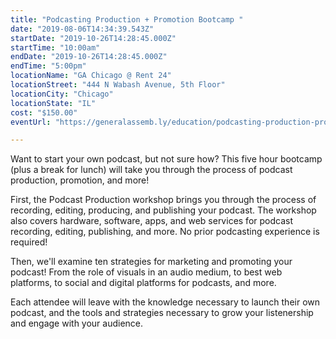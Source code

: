 ```yaml
---
title: "Podcasting Production + Promotion Bootcamp "
date: "2019-08-06T14:34:39.543Z"
startDate: "2019-10-26T14:28:45.000Z"
startTime: "10:00am"
endDate: "2019-10-26T14:28:45.000Z"
endTime: "5:00pm"
locationName: "GA Chicago @ Rent 24"
locationStreet: "444 N Wabash Avenue, 5th Floor"
locationCity: "Chicago"
locationState: "IL"
cost: "$150.00"
eventUrl: "https://generalassemb.ly/education/podcasting-production-promotion-bootcamp/chicago/86016"

---
```


Want to start your own podcast, but not sure how? This five hour bootcamp (plus a break for lunch) will take you through the process of podcast production, promotion, and more!

First, the Podcast Production workshop brings you through the process of recording, editing, producing, and publishing your podcast. The workshop also covers hardware, software, apps, and web services for podcast recording, editing, publishing, and more. No prior podcasting experience is required!

Then, we'll examine ten strategies for marketing and promoting your podcast! From the role of visuals in an audio medium, to best web platforms, to social and digital platforms for podcasts, and more.

Each attendee will leave with the knowledge necessary to launch their own podcast, and the tools and strategies necessary to grow your listenership and engage with your audience.

